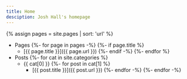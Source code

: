 ```yaml
---
title: Home
desciption: Josh Hall's homepage
---
```


{% assign pages = site.pages | sort: 'url' %}
- Pages
{%- for page in pages -%}
    {%- if page.title %}
    - [{{ page.title }}]({{ page.url }})
    {%- endif -%}
{%- endfor %}
- Posts
{%- for cat in site.categories %}
    - {{ cat[0] }}
    {%- for post in cat[1] %}
        - [{{ post.title }}]({{ post.url }})
    {%- endfor -%}
{%- endfor -%}